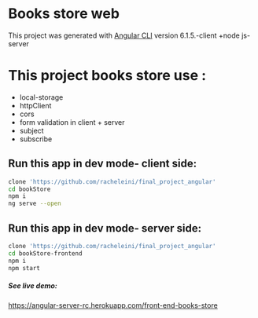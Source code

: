 # Books store web

This project was generated with [Angular CLI](https://github.com/angular/angular-cli) version 6.1.5.-client    +node js- server
 
# This project books store use :
* local-storage
* httpClient
* cors
* form validation in client + server
* subject
* subscribe

## Run this app in dev mode- client side:
```bash
clone 'https://github.com/racheleini/final_project_angular'
cd bookStore
npm i
ng serve --open
```
## Run this app in dev mode- server side:
```bash
clone 'https://github.com/racheleini/final_project_angular'
cd bookStore-frontend
npm i
npm start
```

##### See live demo:
https://angular-server-rc.herokuapp.com/front-end-books-store